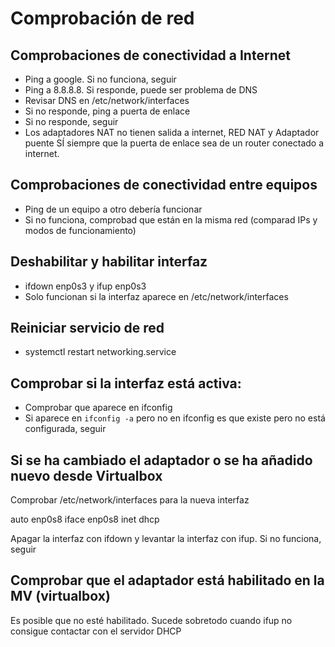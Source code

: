 # Comprobación de red

## Comprobaciones de conectividad a Internet

* Ping a google. Si no funciona, seguir
* Ping a 8.8.8.8. Si responde, puede ser problema de DNS
* Revisar DNS en /etc/network/interfaces
* Si no responde, ping a puerta de enlace
* Si no responde, seguir
* Los adaptadores NAT no tienen salida a internet, RED NAT y Adaptador puente SÍ siempre que la puerta de enlace sea de un router conectado a internet.

## Comprobaciones de conectividad entre equipos

* Ping de un equipo a otro debería funcionar
* Si no funciona, comprobad que están en la misma red (comparad IPs y modos de funcionamiento)
## Deshabilitar y habilitar interfaz
* ifdown enp0s3 y ifup enp0s3
* Solo funcionan si la interfaz aparece en /etc/network/interfaces
## Reiniciar servicio de red
* systemctl restart networking.service
## Comprobar si la interfaz está activa:
* Comprobar que aparece en ifconfig
* Si aparece en ```ifconfig -a``` pero no en ifconfig es que existe pero no está configurada, seguir

## Si se ha cambiado el adaptador o se ha añadido nuevo desde Virtualbox

Comprobar /etc/network/interfaces para la nueva interfaz

  auto enp0s8
  iface enp0s8 inet dhcp

Apagar la interfaz con ifdown y levantar la interfaz con ifup. Si no funciona, seguir
## Comprobar que el adaptador está habilitado en la MV (virtualbox)
Es posible que no esté habilitado. Sucede sobretodo cuando ifup no consigue contactar con el servidor DHCP
